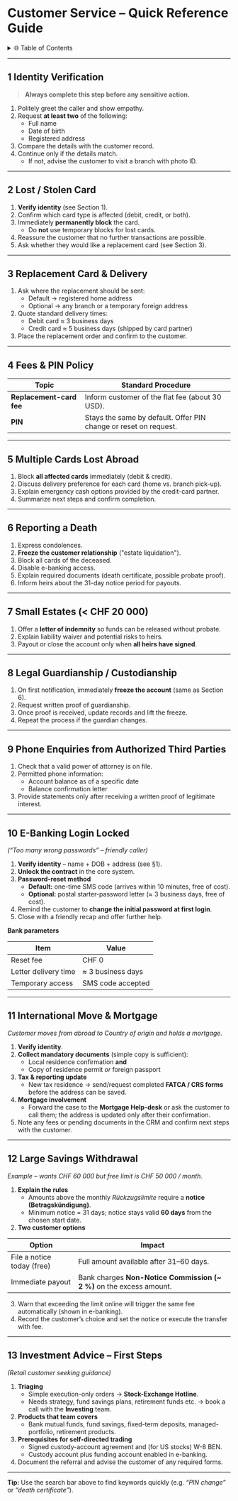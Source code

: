 # Customer Service – Quick Reference Guide

<details>
<summary>🌐 Table of Contents</summary>

- [Customer Service – Quick Reference Guide](#customer-service--quick-reference-guide)
  - [1 Identity Verification](#1-identity-verification)
  - [2 Lost / Stolen Card](#2-lost--stolen-card)
  - [3 Replacement Card \& Delivery](#3-replacement-card--delivery)
  - [4 Fees \& PIN Policy](#4-fees--pin-policy)
  - [5 Multiple Cards Lost Abroad](#5-multiple-cards-lost-abroad)
  - [6 Reporting a Death](#6-reporting-a-death)
  - [7 Small Estates (\< CHF 20 000)](#7-small-estates--chf-20-000)
  - [8 Legal Guardianship / Custodianship](#8-legal-guardianship--custodianship)
  - [9 Phone Enquiries from Authorized Third Parties](#9-phone-enquiries-from-authorized-third-parties)
  - [10 E-Banking Login Locked](#10-e-banking-login-locked)
  - [11 International Move \& Mortgage](#11-international-move--mortgage)
  - [12 Large Savings Withdrawal](#12-large-savings-withdrawal)
  - [13 Investment Advice – First Steps](#13-investment-advice--first-steps)

</details>

---

## 1 Identity Verification

> **Always complete this step before any sensitive action.**

1. Politely greet the caller and show empathy.
2. Request **at least two** of the following:
   - Full name
   - Date of birth
   - Registered address
3. Compare the details with the customer record.
4. Continue only if the details match.
   - If not, advise the customer to visit a branch with photo ID.

---

## 2 Lost / Stolen Card

1. **Verify identity** (see Section 1).
2. Confirm which card type is affected (debit, credit, or both).
3. Immediately **permanently block** the card.
   - Do **not** use temporary blocks for lost cards.
4. Reassure the customer that no further transactions are possible.
5. Ask whether they would like a replacement card (see Section 3).

---

## 3 Replacement Card & Delivery

1. Ask where the replacement should be sent:
   - Default → registered home address
   - Optional → any branch or a temporary foreign address
2. Quote standard delivery times:
   - Debit card ≈ 3 business days
   - Credit card ≈ 5 business days (shipped by card partner)
3. Place the replacement order and confirm to the customer.

---

## 4 Fees & PIN Policy

| Topic                    | Standard Procedure                                               |
| ------------------------ | ---------------------------------------------------------------- |
| **Replacement-card fee** | Inform customer of the flat fee (about 30 USD).                  |
| **PIN**                  | Stays the same by default. Offer PIN change or reset on request. |

---

## 5 Multiple Cards Lost Abroad

1. Block **all affected cards** immediately (debit & credit).
2. Discuss delivery preference for each card (home vs. branch pick-up).
3. Explain emergency cash options provided by the credit-card partner.
4. Summarize next steps and confirm completion.

---

## 6 Reporting a Death

1. Express condolences.
2. **Freeze the customer relationship** ("estate liquidation").
3. Block all cards of the deceased.
4. Disable e-banking access.
5. Explain required documents (death certificate, possible probate proof).
6. Inform heirs about the 31-day notice period for payouts.

---

## 7 Small Estates (< CHF 20 000)

1. Offer a **letter of indemnity** so funds can be released without probate.
2. Explain liability waiver and potential risks to heirs.
3. Payout or close the account only when **all heirs have signed**.

---

## 8 Legal Guardianship / Custodianship

1. On first notification, immediately **freeze the account** (same as Section 6).
2. Request written proof of guardianship.
3. Once proof is received, update records and lift the freeze.
4. Repeat the process if the guardian changes.

---

## 9 Phone Enquiries from Authorized Third Parties

1. Check that a valid power of attorney is on file.
2. Permitted phone information:
   - Account balance as of a specific date
   - Balance confirmation letter
3. Provide statements only after receiving a written proof of legitimate interest.

---

## 10 E-Banking Login Locked

_(“Too many wrong passwords” – friendly caller)_

1. **Verify identity** – name + DOB + address (see §1).
2. **Unlock the contract** in the core system.
3. **Password-reset method**
   - **Default:** one-time SMS code (arrives within 10 minutes, free of cost).
   - **Optional:** postal starter-password letter (≈ 3 business days, free of cost).
4. Remind the customer to **change the initial password at first login**.
5. Close with a friendly recap and offer further help.

**Bank parameters**

| Item                 | Value             |
| -------------------- | ----------------- |
| Reset fee            | CHF 0             |
| Letter delivery time | ≈ 3 business days |
| Temporary access     | SMS code accepted |

---

## 11 International Move & Mortgage

_Customer moves from abroad to Country of origin and holds a mortgage._

1. **Verify identity**.
2. **Collect mandatory documents** (simple copy is sufficient):
   - Local residence confirmation **and**
   - Copy of residence permit _or_ foreign passport
3. **Tax & reporting update**
   - New tax residence → send/request completed **FATCA / CRS forms** before the address can be saved.
4. **Mortgage involvement**
   - Forward the case to the **Mortgage Help-desk** or ask the customer to call them; the address is updated only after their confirmation.
5. Note any fees or pending documents in the CRM and confirm next steps with the customer.

---

## 12 Large Savings Withdrawal

_Example – wants CHF 60 000 but free limit is CHF 50 000 / month._

1. **Explain the rules**
   - Amounts above the monthly _Rückzugslimite_ require a **notice (Betragskündigung)**.
   - Minimum notice = 31 days; notice stays valid **60 days** from the chosen start date.
2. **Two customer options**

| Option                     | Impact                                                               |
| -------------------------- | -------------------------------------------------------------------- |
| File a notice today (free) | Full amount available after 31–60 days.                              |
| Immediate payout           | Bank charges **Non-Notice Commission (~ 2 %)** on the excess amount. |

3. Warn that exceeding the limit online will trigger the same fee automatically (shown in e-banking).
4. Record the customer’s choice and set the notice or execute the transfer with fee.

---

## 13 Investment Advice – First Steps

_(Retail customer seeking guidance)_

1. **Triaging**
   - Simple execution-only orders → **Stock-Exchange Hotline**.
   - Needs strategy, fund savings plans, retirement funds etc. → book a call with the **Investing** team.
2. **Products that team covers**
   - Bank mutual funds, fund savings, fixed-term deposits, managed-portfolio, retirement products.
3. **Prerequisites for self-directed trading**
   - Signed custody-account agreement and (for US stocks) W-8 BEN.
   - Custody account plus funding account enabled in e-banking.
4. Document the referral and advise the customer of any required forms.

---

**Tip:** Use the search bar above to find keywords quickly (e.g. _“PIN change”_ or _“death certificate”_).
